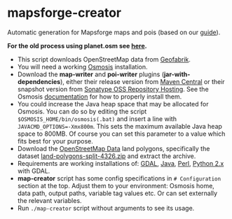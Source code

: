 # mapsforge-creator

Automatic generation for Mapsforge maps and pois (based on our [guide](https://github.com/mapsforge/mapsforge/blob/master/docs/MapCreation.md)).

**For the old process using planet.osm see [here](https://github.com/mapsforge/mapsforge-mapcreator).**

- This script downloads OpenStreetMap data from [Geofabrik](http://download.geofabrik.de/).
- You will need a working [Osmosis](http://wiki.openstreetmap.org/wiki/Osmosis) installation.
- Download the **map-writer** and **poi-writer** plugins (**jar-with-dependencies**), either their release version from [Maven Central](http://search.maven.org/#search%7Cga%7C1%7Cg%3A%22org.mapsforge%22) or their snapshot version from [Sonatype OSS Repository Hosting](https://oss.sonatype.org/content/repositories/snapshots/org/mapsforge/). See the Osmosis [documentation](http://wiki.openstreetmap.org/wiki/Osmosis/Detailed_Usage#Plugin_Tasks) for how to properly install them.
- You could increase the Java heap space that may be allocated for Osmosis. You can do so by editing the script `$OSMOSIS_HOME/bin/osmosis(.bat)` and insert a line with `JAVACMD_OPTIONS=-Xmx800m`. This sets the maximum available Java heap space to 800MB. Of course you can set this parameter to a value which fits best for your purpose.
- Download the [OpenStreetMap Data](http://openstreetmapdata.com/) land polygons, specifically the dataset [land-polygons-split-4326.zip](http://data.openstreetmapdata.com/land-polygons-split-4326.zip) and extract the archive.
- Requirements are working installations of: [GDAL](http://gdal.org/), [Java](https://www.java.com/), [Perl](https://www.perl.org/), [Python 2.x](https://www.python.org/) with GDAL.
- **map-creator** script has some config specifications in `# Configuration` section at the top. Adjust them to your environment: Osmosis home, data path, output paths, variable tag values etc. Or can set externally the relevant variables.
- Run `./map-creator` script without arguments to see its usage.
